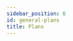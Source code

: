 ```yaml
---
sidebar_position: 6
id: general-plans
title: Plans
---
```


<!-- TODO: 
    En Aquesta pantalla faltar explicar:
    - Que es un Schedule/Plan
    - Que son els periods/Cicles
    - Com es creen els schedules.
 -->